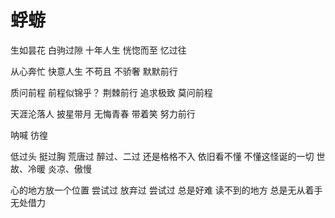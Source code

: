 # 蜉蝣

生如昙花
白驹过隙
十年人生
恍惚而至
忆过往

从心奔忙
快意人生
不苟且
不骄奢
默默前行

质问前程
前程似锦乎？
荆棘前行
追求极致
莫问前程

天涯沦落人
披星带月
无悔青春
带着笑
努力前行

呐喊
彷徨

低过头
挺过胸
荒唐过
醉过、二过
还是格格不入
依旧看不懂
不懂这怪诞的一切
世故、冷暖
炎凉、傲慢

心的地方放一个位置
尝试过
放弃过
尝试过
总是好难
读不到的地方
总是无从着手
无处借力